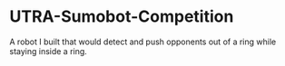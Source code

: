 # UTRA-Sumobot-Competition
A robot I built that would detect and push opponents out of a ring while staying inside a ring.
